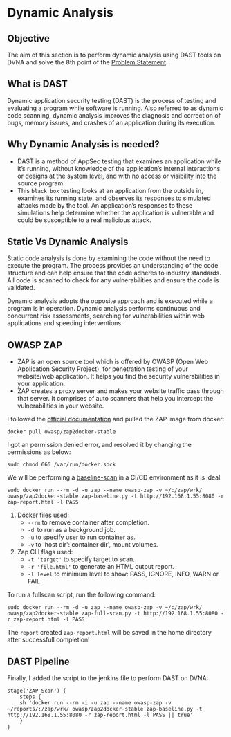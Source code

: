 #  Dynamic Analysis

## Objective

The aim of this section is to perform dynamic analysis using DAST tools on DVNA and solve the 8th point of the [Problem Statement](https://devsecops-report.netlify.app/problem-statements/).

## What is DAST
Dynamic application security testing (DAST) is the process of testing and evaluating a program while software is running. Also referred to as dynamic code scanning, dynamic analysis improves the diagnosis and correction of bugs, memory issues, and crashes of an application during its execution.

## Why Dynamic Analysis is needed?
- DAST is a method of AppSec testing that examines an application while it’s running, without knowledge of the application’s internal interactions or designs at the system level, and with no access or visibility into the source program.
- This `black box` testing looks at an application from the outside in, examines its running state, and observes its responses to simulated attacks made by the tool. An application’s responses to these simulations help determine whether the application is vulnerable and could be susceptible to a real malicious attack. 

## Static Vs Dynamic Analysis 

Static code analysis is done by examining the code without the need to execute the program. The process provides an understanding of the code structure and can help ensure that the code adheres to industry standards. All code is scanned to check for any vulnerabilities and ensure the code is validated.  

Dynamic analysis adopts the opposite approach and is executed while a program is in operation. Dynamic analysis performs continuous and concurrent risk assessments, searching for vulnerabilities within web applications and speeding interventions. 

## OWASP ZAP

- ZAP is an open source tool which is offered by OWASP (Open Web Application Security Project), for penetration testing of your website/web application. It helps you find the security vulnerabilities in your application.
- ZAP creates a proxy server and makes your website traffic pass through that server. It comprises of auto scanners that help you intercept the vulnerabilities in your website.
  
I followed the [official documentation](https://www.zaproxy.org/docs/docker/about/) and pulled the ZAP image from docker:

    docker pull owasp/zap2docker-stable

I got an permission denied error, and resolved it by changing the permissions as below:

    sudo chmod 666 /var/run/docker.sock
        
We will be performing a [baseline-scan](https://www.zaproxy.org/docs/docker/baseline-scan/) in a CI/CD environment as it is ideal:

    sudo docker run --rm -d -u zap --name owasp-zap -v ~/:/zap/wrk/ owasp/zap2docker-stable zap-baseline.py -t http://192.168.1.55:8080 -r zap-report.html -l PASS

1. Docker files used:
     - `--rm` to  remove container after completion.
     - `-d `to run as a background job.
     - `-u` to specify user to run container as.
     - `-v` to 'host dir':'container dir', mount volumes.
2. Zap CLI flags used:
     - `-t 'target'` to specify target to scan.
     - `-r 'file.html'` to generate an HTML output report.
     - `-l level` to minimum level to show: PASS, IGNORE, INFO, WARN or FAIL.

To run a fullscan script, run the following command:

    sudo docker run --rm -d -u zap --name owasp-zap -v ~/:/zap/wrk/ owasp/zap2docker-stable zap-full-scan.py -t http://192.168.1.55:8080 -r zap-report.html -l PASS

The `report` created `zap-report.html` will be saved in the home directory after successfull completion!

## DAST Pipeline

Finally, I added the script to the jenkins file to perform DAST on DVNA:

    stage('ZAP Scan') {
        steps {
        sh 'docker run --rm -i -u zap --name owasp-zap -v ~/reports/:/zap/wrk/ owasp/zap2docker-stable zap-baseline.py -t http://192.168.1.55:8080 -r zap-report.html -l PASS || true'
        }
    }